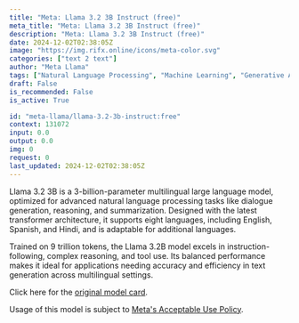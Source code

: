 ```yaml
---
title: "Meta: Llama 3.2 3B Instruct (free)"
meta_title: "Meta: Llama 3.2 3B Instruct (free)"
description: "Meta: Llama 3.2 3B Instruct (free)"
date: 2024-12-02T02:38:05Z
image: "https://img.rifx.online/icons/meta-color.svg"
categories: ["text 2 text"]
author: "Meta Llama"
tags: ["Natural Language Processing", "Machine Learning", "Generative AI", "Technology/Web", "Free"]
draft: False
is_recommended: False
is_active: True

id: "meta-llama/llama-3.2-3b-instruct:free"
context: 131072
input: 0.0
output: 0.0
img: 0
request: 0
last_updated: 2024-12-02T02:38:05Z
---
```


Llama 3.2 3B is a 3-billion-parameter multilingual large language model, optimized for advanced natural language processing tasks like dialogue generation, reasoning, and summarization. Designed with the latest transformer architecture, it supports eight languages, including English, Spanish, and Hindi, and is adaptable for additional languages.

Trained on 9 trillion tokens, the Llama 3.2B model excels in instruction-following, complex reasoning, and tool use. Its balanced performance makes it ideal for applications needing accuracy and efficiency in text generation across multilingual settings.

Click here for the [original model card](https://github.com/meta-llama/llama-models/blob/main/models/llama3_2/MODEL_CARD.md).

Usage of this model is subject to [Meta's Acceptable Use Policy](https://www.llama.com/llama3/use-policy/).

